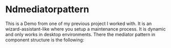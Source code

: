 # Ndmediatorpattern
This is a Demo from one of my previous project I worked with. It is an wizard-assistant-like where you setup a maintenance process. It is dynamic and only works in desktop environments. 
There the mediator pattern in component structure is the following:

